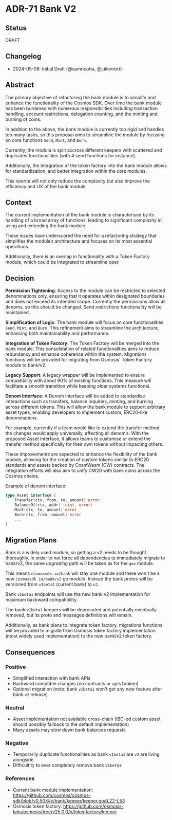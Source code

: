 # ADR-71 Bank V2

## Status

DRAFT

## Changelog

* 2024-05-08: Initial Draft (@samricotta, @julienrbrt)

## Abstract

The primary objective of refactoring the bank module is to simplify and enhance the functionality of the Cosmos SDK. Over time the bank module has been burdened with numerous responsibilities including transaction handling, account restrictions, delegation counting, and the minting and burning of coins. 

In addition to the above, the bank module is currently too rigid and handles too many tasks, so this proposal aims to streamline the module by focusing on core functions `Send`, `Mint`, and `Burn`.

Currently, the module is split accross different keepers with scattered and duplicates functionalities (with 4 send functions for instance).

Additionally, the integration of the token factory into the bank module allows for standardization, and better integration within the core modules.

This rewrite will not only reduce the complexity but also improve the efficiency and UX of the bank module.

## Context

The current implementation of the bank module is characterised by its handling of a broad array of functions, leading to significant complexity in using and extending the bank module. 

These issues have underscored the need for a refactoring strategy that simplifies the module’s architecture and focuses on its most essential operations.

Additionally, there is an overlap in functionality with a Token Factory module, which could be integrated to streamline oper.

## Decision

**Permission Tightening**: Access to the module can be restricted to selected denominations only, ensuring that it operates within designated boundaries and does not exceed its intended scope. Currently the permissions allow all denoms, so this should be changed. Send restrictions functionality will be maintained.

**Simplification of Logic**: The bank module will focus on core functionalities `Send`, `Mint`, and `Burn`. This refinement aims to streamline the architecture, enhancing both maintainability and performance.

**Integration of Token Factory**: The Token Factory will be merged into the bank module. This consolidation of related functionalities aims to reduce redundancy and enhance coherence within the system. Migrations functions will be provided for migrating from Osmosis' Token Factory module to bank/v2.

**Legacy Support**: A legacy wrapper will be implemented to ensure compatibility with about 90% of existing functions. This measure will facilitate a smooth transition while keeping older systems functional.

**Denom Interface**: A Denom interface will be added to standardise interactions such as transfers, balance inquiries, minting, and burning across different tokens. This will allow the bank module to support arbitrary asset types, enabling developers to implement custom, ERC20-like denominations.

For example, currently if a team would like to extend the transfer method the changes would apply universally, affecting all denom’s. With the proposed Asset Interface, it allows teams to customise or extend the transfer method specifically for their own tokens without impacting others.

These improvements are expected to enhance the flexibility of the bank module, allowing for the creation of custom tokens similar to ERC20 standards and assets backed by CosmWasm (CW) contracts. The integration efforts will also aim to unify CW20 with bank coins across the Cosmos chains.

Example of denom interface:

```go
type Asset interface {
    Transfer(ctx, from, to, amount) error
    BalanceOf(ctx, addr) (uint, error)
    Mint(ctx, to, amount) error
    Burn(ctx, from, amount) error
    ...
}
```

## Migration Plans

Bank is a widely used module, so getting a v2 needs to be thought thoroughly. In order to not force all dependencies to immediately migrate to bank/v2, the same _upgrading_ path will be taken as for the `gov` module.

This means `cosmossdk.io/bank` will stay one module and there won't be a new `cosmossdk.io/bank/v2` go module. Instead the bank protos will be versioned from `v1beta1` (current bank) to `v2`.

Bank `v1beta1` endpoints will use the new bank v2 implementation for maximum backward compatibility.

The bank `v1beta1` keepers will be deprecated and potentially eventually removed, but its proto and messages definitions will remain.

Additionally, as bank plans to integrate token factory, migrations functions will be provided to migrate from Osmosis token factory implementation (most widely used implementation) to the new bank/v2 token factory.

## Consequences

### Positive

* Simplified interaction with bank APIs
* Backward comptible changes (no contracts or apis broken)
* Optional migration (note: bank `v1beta1` won't get any new feature after bank `v2` release)

### Neutral

* Asset implementation not available cross-chain (IBC-ed custom asset should possibly fallback to the default implementation)
* Many assets may slow down bank balances requests

### Negative

* Temporarily duplicate functionalities as bank `v1beta1` are `v2` are living alongside
* Difficultity to ever completely remove bank `v1beta1`

### References

* Current bank module implementation: https://github.com/cosmos/cosmos-sdk/blob/v0.50.6/x/bank/keeper/keeper.go#L22-L53
* Osmosis token factory: https://github.com/osmosis-labs/osmosis/tree/v25.0.0/x/tokenfactory/keeper